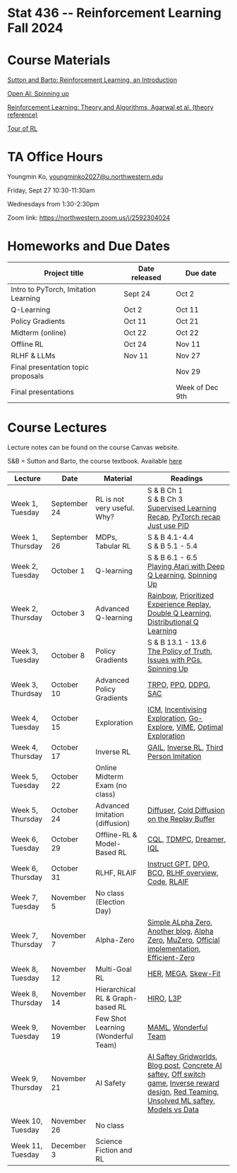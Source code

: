 # Stat 436 -- Reinforcement Learning Fall 2024

# Course Materials
[Sutton and Barto: Reinforcement Learning, an Introduction](http://incompleteideas.net/book/RLbook2020.pdf)

[Open AI: Spinning up](https://spinningup.openai.com/en/latest/spinningup/keypapers.html)

[Reinforcement Learning: Theory and Algorithms, Agarwal et al. (theory reference)](https://rltheorybook.github.io/rltheorybook_AJKS.pdf)

[Tour of RL](https://arxiv.org/pdf/1806.09460)

# TA Office Hours
Youngmin Ko, youngminko2027@u.northwestern.edu

Friday, Sept 27 10:30-11:30am

Wednesdays from 1:30-2:30pm

Zoom link: https://northwestern.zoom.us/j/2592304024

# Homeworks and Due Dates


| Project title                  | Date released | Due date                
|--------------------------------|---------------|-------------------------|
|   Intro to PyTorch, Imitation Learning       | Sept 24   | Oct 2  |
|   Q-Learning      |  Oct 2   | Oct 11  |
|   Policy Gradients     |  Oct 11   | Oct 21  |
|   Midterm (online)    |  Oct 22   | Oct 22  |
|   Offline RL     | Oct 24  | Nov 11  |
|   RLHF & LLMs     |  Nov 11   | Nov 27  |
| Final presentation topic proposals |       |  Nov 29   | 
|  Final presentations        |       | Week of Dec 9th |


# Course Lectures 

Lecture notes can be found on the course Canvas website. 

S&B = Sutton and Barto, the course textbook. Available [here](http://incompleteideas.net/book/RLbook2020.pdf)


| Lecture              | Date        | Material                                      | Readings |
|----------------------|-------------|----------------------------------------------|----------|
| Week 1, Tuesday       | September 24   | RL is not very useful. Why?                  | S & B Ch 1 <br> S & B Ch 3 <br> [Supervised Learning Recap](https://see.stanford.edu/materials/aimlcs229/cs229-notes1.pdf), [PyTorch recap](https://github.com/yunjey/pytorch-tutorial/blob/master/tutorials/02-intermediate/convolutional_neural_network/main.py) <br> [Just use PID](https://archives.argmin.net/2018/04/19/pid/) |
| Week 1, Thursday       | September 26   | MDPs, Tabular RL                             |    S & B 4.1-4.4 <br> S & B 5.1 - 5.4      |
| Week 2, Tuesday     | October 1  | Q-learning                                   |      S & B 6.1 - 6.5 <br> [Playing Atari with Deep Q Learning](https://arxiv.org/abs/1312.5602), [Spinning Up](https://spinningup.openai.com/en/latest/spinningup/rl_intro.html#the-optimal-q-function-and-the-optimal-action)    |
| Week 2, Thursday     | October 3  | Advanced Q-learning                          |      [Rainbow](https://arxiv.org/abs/1710.02298), [Prioritized Experience Replay](https://arxiv.org/abs/1511.05952), [Double Q Learning](https://arxiv.org/pdf/1509.06461), [Distributional Q Learning](https://arxiv.org/pdf/1710.10044)    |
| Week 3, Tuesday      | October 8  | Policy Gradients                             |     S & B 13.1 - 13.6 <br> [The Policy of Truth](https://archives.argmin.net/2018/02/20/reinforce/), [Issues with PGs](https://archives.argmin.net/2018/03/13/pg-saga/), [Spinning Up](https://spinningup.openai.com/en/latest/spinningup/rl_intro3.html#deriving-the-simplest-policy-gradient)     |
| Week 3, Thurdsay    | October 10  | Advanced Policy Gradients                    |     [TRPO](https://spinningup.openai.com/en/latest/algorithms/trpo.html), [PPO](https://spinningup.openai.com/en/latest/algorithms/ppo.html), [DDPG](https://spinningup.openai.com/en/latest/algorithms/ddpg.html), [SAC](https://spinningup.openai.com/en/latest/algorithms/sac.html)     |
| Week 4, Tuesday    | October 15  | Exploration                                  |    [ICM](https://pathak22.github.io/noreward-rl/), [Incentivising Exploration](https://arxiv.org/abs/1507.00814), [Go-Explore](https://arxiv.org/abs/1901.10995), [VIME](https://arxiv.org/abs/1605.09674), [Optimal Exploration](https://zicokolter.com/publications/kolter2009nearbayesian.pdf)      |
| Week 4, Thursday    | October 17  | Inverse RL                                   |     [GAIL](https://arxiv.org/abs/1606.03476), [Inverse RL](https://ai.stanford.edu/~ang/papers/icml04-apprentice.pdf), [Third Person Imitation](https://arxiv.org/abs/1703.01703)     |
| Week 5, Tuesday    | October 22  | Online Midterm Exam (no class)                                  |          |
| Week 5, Thursday  | October 24  | Advanced Imitation (diffusion)               |       [Diffuser](https://arxiv.org/pdf/2205.09991), [Cold Diffusion on the Replay Buffer](https://arxiv.org/pdf/2310.13914)   |
| Week 6, Tuesday      | October 29  | Offline-RL & Model-Based RL                                  |     [CQL](https://sites.google.com/view/cql-offline-rl), [TDMPC](https://www.tdmpc2.com/), [Dreamer](https://research.google/blog/introducing-dreamer-scalable-reinforcement-learning-using-world-models/#:~:text=Dreamer%20consists%20of%20three%20processes,environment%20to%20collect%20new%20experience.), [IQL](https://arxiv.org/abs/2110.06169)     |
| Week 6, Thursday | October 31 | RLHF, RLAIF                                  |    [Instruct GPT](https://arxiv.org/abs/2203.02155), [DPO](https://arxiv.org/abs/2305.18290), [BCO](https://arxiv.org/html/2404.04656v1), [RLHF overview](https://realcwl.github.io/posts/rlhf_to_ipo/), [Code](https://github.com/huggingface/trl), [RLAIF](https://arxiv.org/abs/2309.00267)      |
| Week 7, Tuesday | November 5 | No class (Election Day)                               |          |
| Week 7, Thursday      | November 7 | Alpha-Zero                                   |     [Simple ALpha Zero](https://suragnair.github.io/posts/alphazero.html), [Another blog](https://nikcheerla.github.io/deeplearningschool/2018/01/01/AlphaZero-Explained/), [Alpha Zero](https://arxiv.org/abs/1712.01815), [MuZero](https://arxiv.org/abs/1911.08265), [Official implementation](https://github.com/google-deepmind/mctx), [Efficient-Zero](https://arxiv.org/abs/2111.00210)     |
| Week 8, Tuesday    | November 12 | Multi-Goal RL                                |    [HER](https://arxiv.org/abs/1707.01495), [MEGA](https://arxiv.org/pdf/2007.02832), [Skew-Fit](https://arxiv.org/abs/1903.03698)      |
| Week 8, Thursday | November 14 | Hierarchical RL & Graph-based RL             |     [HIRO](https://arxiv.org/abs/1805.08296), [L3P](https://arxiv.org/abs/2011.12491)     |
| Week 9, Tuesday      | November 19 | Few Shot Learning (Wonderful Team)           |      [MAML](https://arxiv.org/abs/1703.03400), [Wonderful Team](https://wonderful-team-robotics.github.io/)    |
| Week 9, Thursday     | November 21 | AI Safety                                    |     [AI Saftey Gridworlds](https://deepmind.google/discover/blog/specifying-ai-safety-problems-in-simple-environments/), [Blog post](https://deepmindsafetyresearch.medium.com/designing-agent-incentives-to-avoid-side-effects-e1ac80ea6107), [Concrete AI saftey](https://arxiv.org/pdf/1606.06565), [Off switch game](https://arxiv.org/abs/1611.08219), [Inverse reward design](https://proceedings.neurips.cc/paper/2017/hash/32fdab6559cdfa4f167f8c31b9199643-Abstract.html),  [Red Teaming](https://arxiv.org/abs/2202.03286), [Unsolved ML saftey](https://arxiv.org/abs/2109.13916), [Models vs Data](https://dl.acm.org/doi/abs/10.1145/3411764.3445518?casa_token=h4EZACtq7D4AAAAA:KC3FtAQHC0Dv4qSistc-QUbNgQQ2sFgg-Vy8LdtM_dIxYtqJLLn3Uwomnsv87ApSNWVwtl5bPbjqQBk)    |
| Week 10, Tuesday     | November 26    | No class                       |          |
| Week 11, Tuesday     | December 3   | Science Fiction and RL                      |          |






